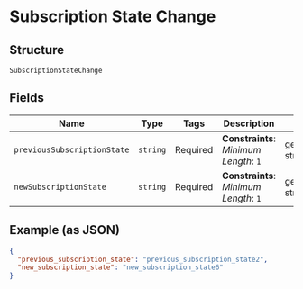 
# Subscription State Change

## Structure

`SubscriptionStateChange`

## Fields

| Name | Type | Tags | Description | Getter | Setter |
|  --- | --- | --- | --- | --- | --- |
| `previousSubscriptionState` | `string` | Required | **Constraints**: *Minimum Length*: `1` | getPreviousSubscriptionState(): string | setPreviousSubscriptionState(string previousSubscriptionState): void |
| `newSubscriptionState` | `string` | Required | **Constraints**: *Minimum Length*: `1` | getNewSubscriptionState(): string | setNewSubscriptionState(string newSubscriptionState): void |

## Example (as JSON)

```json
{
  "previous_subscription_state": "previous_subscription_state2",
  "new_subscription_state": "new_subscription_state6"
}
```

